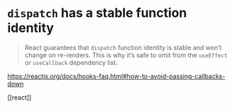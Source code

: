 # `dispatch` has a stable function identity

>React guarantees that `dispatch` function identity is stable and won’t change on re-renders. This is why it’s safe to omit from the `useEffect` or `useCallback` dependency list.

https://reactjs.org/docs/hooks-faq.html#how-to-avoid-passing-callbacks-down

[[react]]